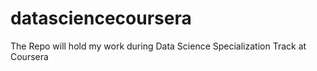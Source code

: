 datasciencecoursera
===================

The Repo will hold my work during Data Science Specialization Track at Coursera

